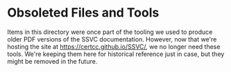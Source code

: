 # Obsoleted Files and Tools

Items in this directory were once part of the tooling we used to produce
older PDF versions of the SSVC documentation. However, now that we're hosting
the site at https://certcc.github.io/SSVC/, we no longer need these tools.
We're keeping them here for historical reference just in case, but they
might be removed in the future.
